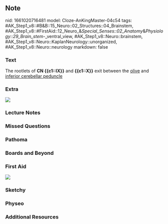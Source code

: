 ## Note
nid: 1661020716481
model: Cloze-AnKingMaster-04c54
tags: #AK_Step1_v8::#B&B::15_Neuro::02_Structures::04_Brainstem, #AK_Step1_v8::#FirstAid::12_Neuro_&_Special_Senses::02_Anatomy_&_Physiology::29_Brain_stem_-_ventral_view, #AK_Step1_v8::Neuro::brainstem, #AK_Step1_v8::Neuro::KaplanNeurology::unorganized, #AK_Step1_v8::Neuro::neurology
markdown: false

### Text
<div>
  <div>
    The rootlets of <b>CN {{c1::IX}}</b> and <b>{{c1::X}}</b> exit
    between the <u>olive</u> and <u>inferior cerebellar
    peduncle</u>
  </div>
</div>

### Extra
<img src="paste-41837276430876.jpg" draggable="false">

### Lecture Notes


### Missed Questions


### Pathoma


### Boards and Beyond


### First Aid
<img src="tmpMJGEaT.png">

### Sketchy


### Physeo


### Additional Resources

